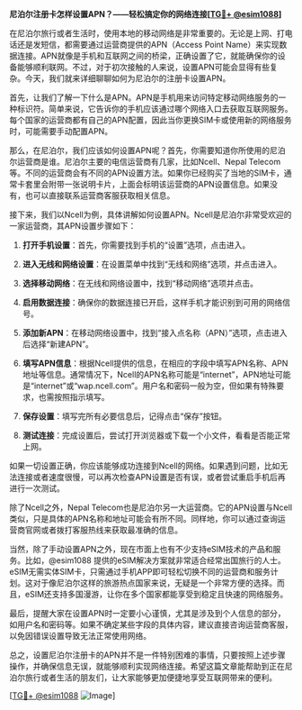 **尼泊尔注册卡怎样设置APN？——轻松搞定你的网络连接[[TG💪+ @esim1088](https://t.me/s/esim1088)]**

在尼泊尔旅行或者生活时，使用本地的移动网络是非常重要的。无论是上网、打电话还是发短信，都需要通过运营商提供的APN（Access Point Name）来实现数据连接。APN就像是手机和互联网之间的桥梁，正确设置了它，就能确保你的设备能够顺利联网。不过，对于初次接触的人来说，设置APN可能会显得有些复杂。今天，我们就来详细聊聊如何为尼泊尔的注册卡设置APN。

首先，让我们了解一下什么是APN。APN是手机用来访问特定移动网络服务的一种标识符。简单来说，它告诉你的手机应该通过哪个网络入口去获取互联网服务。每个国家的运营商都有自己的APN配置，因此当你更换SIM卡或使用新的网络服务时，可能需要手动配置APN。

那么，在尼泊尔，我们应该如何设置APN呢？首先，你需要知道你所使用的尼泊尔运营商是谁。尼泊尔主要的电信运营商有几家，比如Ncell、Nepal Telecom等。不同的运营商会有不同的APN设置方法。如果你已经购买了当地的SIM卡，通常卡套里会附带一张说明卡片，上面会标明该运营商的APN设置信息。如果没有，也可以直接联系运营商客服获取相关信息。

接下来，我们以Ncell为例，具体讲解如何设置APN。Ncell是尼泊尔非常受欢迎的一家运营商，其APN设置步骤如下：

1. **打开手机设置**：首先，你需要找到手机的“设置”选项，点击进入。
   
2. **进入无线和网络设置**：在设置菜单中找到“无线和网络”选项，并点击进入。

3. **选择移动网络**：在无线和网络设置中，找到“移动网络”选项并点击。

4. **启用数据连接**：确保你的数据连接已开启，这样手机才能识别到可用的网络信号。

5. **添加新APN**：在移动网络设置中，找到“接入点名称（APN）”选项，点击进入后选择“新建APN”。

6. **填写APN信息**：根据Ncell提供的信息，在相应的字段中填写APN名称、APN地址等信息。通常情况下，Ncell的APN名称可能是“internet”，APN地址可能是“internet”或“wap.ncell.com”。用户名和密码一般为空，但如果有特殊要求，也需按照指示填写。

7. **保存设置**：填写完所有必要信息后，记得点击“保存”按钮。

8. **测试连接**：完成设置后，尝试打开浏览器或下载一个小文件，看看是否能正常上网。

如果一切设置正确，你应该能够成功连接到Ncell的网络。如果遇到问题，比如无法连接或者速度很慢，可以再次检查APN设置是否有误，或者尝试重启手机后再进行一次测试。

除了Ncell之外，Nepal Telecom也是尼泊尔另一大运营商。它的APN设置与Ncell类似，只是具体的APN名称和地址可能会有所不同。同样地，你可以通过查询运营商官网或者拨打客服热线来获取最准确的信息。

当然，除了手动设置APN之外，现在市面上也有不少支持eSIM技术的产品和服务。比如，@esim1088 提供的eSIM解决方案就非常适合经常出国旅行的人士。eSIM无需实体SIM卡，只需通过手机APP即可轻松切换不同的运营商和服务计划。这对于像尼泊尔这样的旅游热点国家来说，无疑是一个非常方便的选择。而且，eSIM还支持多国漫游，让你在多个国家都能享受到稳定且快速的网络服务。

最后，提醒大家在设置APN时一定要小心谨慎，尤其是涉及到个人信息的部分，如用户名和密码等。如果不确定某些字段的具体内容，建议直接咨询运营商客服，以免因错误设置导致无法正常使用网络。

总之，设置尼泊尔注册卡的APN并不是一件特别困难的事情，只要按照上述步骤操作，并确保信息无误，就能够顺利实现网络连接。希望这篇文章能帮助到正在尼泊尔旅行或者生活的朋友们，让大家能够更加便捷地享受互联网带来的便利。

[[TG💪+ @esim1088](https://t.me/s/esim1088) ![Image](https://i.postimg.cc/4NQfJmqS/Snipaste-2025-05-13-00-14-12.png)]